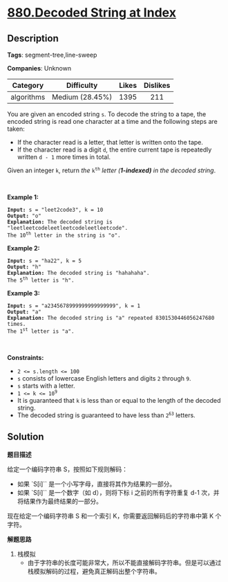 # [880.Decoded String at Index](https://leetcode.com/problems/decoded-string-at-index/description/)

## Description

**Tags**: segment-tree,line-sweep

**Companies**: Unknown

|  Category  |   Difficulty    | Likes | Dislikes |
| :--------: | :-------------: | :---: | :------: |
| algorithms | Medium (28.45%) | 1395  |   211    |

<p>You are given an encoded string <code>s</code>. To decode the string to a tape, the encoded string is read one character at a time and the following steps are taken:</p>
<ul>
  <li>If the character read is a letter, that letter is written onto the tape.</li>
  <li>If the character read is a digit <code>d</code>, the entire current tape is repeatedly written <code>d - 1</code> more times in total.</li>
</ul>
<p>Given an integer <code>k</code>, return <em>the </em><code>k<sup>th</sup></code><em> letter (<strong>1-indexed)</strong> in the decoded string</em>.</p>
<p>&nbsp;</p>
<p><strong class="example">Example 1:</strong></p>
<pre><code><strong>Input:</strong> s = &quot;leet2code3&quot;, k = 10
<strong>Output:</strong> &quot;o&quot;
<strong>Explanation:</strong> The decoded string is &quot;leetleetcodeleetleetcodeleetleetcode&quot;.
The 10<sup>th</sup> letter in the string is &quot;o&quot;.</code></pre>
<p><strong class="example">Example 2:</strong></p>
<pre><code><strong>Input:</strong> s = &quot;ha22&quot;, k = 5
<strong>Output:</strong> &quot;h&quot;
<strong>Explanation:</strong> The decoded string is &quot;hahahaha&quot;.
The 5<sup>th</sup> letter is &quot;h&quot;.</code></pre>
<p><strong class="example">Example 3:</strong></p>
<pre><code><strong>Input:</strong> s = &quot;a2345678999999999999999&quot;, k = 1
<strong>Output:</strong> &quot;a&quot;
<strong>Explanation:</strong> The decoded string is &quot;a&quot; repeated 8301530446056247680 times.
The 1<sup>st</sup> letter is &quot;a&quot;.</code></pre>
<p>&nbsp;</p>
<p><strong>Constraints:</strong></p>
<ul>
  <li><code>2 &lt;= s.length &lt;= 100</code></li>
  <li><code>s</code> consists of lowercase English letters and digits <code>2</code> through <code>9</code>.</li>
  <li><code>s</code> starts with a letter.</li>
  <li><code>1 &lt;= k &lt;= 10<sup>9</sup></code></li>
  <li>It is guaranteed that <code>k</code> is less than or equal to the length of the decoded string.</li>
  <li>The decoded string is guaranteed to have less than <code>2<sup>63</sup></code> letters.</li>
</ul>

## Solution

**题目描述**

给定一个编码字符串 S，按照如下规则解码：

- 如果 `S[i]`` 是一个小写字母，直接将其作为结果的一部分。
- 如果 `S[i]`` 是一个数字（如 d），则将下标 i 之前的所有字符重复 d-1 次，并将结果作为最终结果的一部分。

现在给定一个编码字符串 S 和一个索引 K，你需要返回解码后的字符串中第 K 个字符。

**解题思路**

1. 栈模拟
   - 由于字符串的长度可能非常大，所以不能直接解码字符串。但是可以通过栈模拟解码的过程，避免真正解码出整个字符串。
